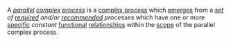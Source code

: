  A *[parallel](https://github.com/gcassel/Modular-Organization-Terminology/blob/master/terms/parallel.md) [complex](https://github.com/gcassel/Modular-Organization-Terminology/blob/master/terms/complex.md) [process](https://github.com/gcassel/Modular-Organization-Terminology/blob/master/terms/process.md)* is a [complex process](https://github.com/gcassel/Modular-Organization-Terminology/blob/master/compound-terms/complex-process.md) which [emerges](https://github.com/gcassel/Modular-Organization-Terminology/blob/master/terms/emergence.md) from a *[set](https://github.com/gcassel/Modular-Organization-Terminology/blob/master/terms/set.md) of [required](https://github.com/gcassel/Modular-Organization-Terminology/blob/master/compound-terms/requirement.md) and/or [recommended](https://github.com/gcassel/Modular-Organization-Terminology/blob/master/terms/recommendation.md) processes* which have one or more [specific](https://github.com/gcassel/Modular-Organization-Terminology/blob/master/terms/specific.md) *constant* [functional](https://github.com/gcassel/Modular-Organization-Terminology/blob/master/terms/function.md) [relationships](https://github.com/gcassel/Modular-Organization-Terminology/blob/master/terms/relationship.md) within the [scope](https://github.com/gcassel/Modular-Organization-Terminology/blob/master/terms/scope.md) of the parallel complex process.
